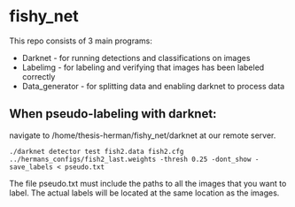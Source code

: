 # fishy_net


This repo consists of 3 main programs:



* Darknet - for running detections and classifications on images
* Labelimg - for labeling and verifying that images has been labeled correctly
* Data_generator - for splitting data and enabling darknet to process data


## When pseudo-labeling with darknet:

navigate to /home/thesis-herman/fishy_net/darknet at our remote server.
```
./darknet detector test fish2.data fish2.cfg ../hermans_configs/fish2_last.weights -thresh 0.25 -dont_show -save_labels < pseudo.txt
```
The file pseudo.txt must include the paths to all the images that you want to label. The actual labels will be located at the same location as the images.